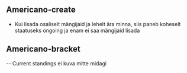 ## Americano-create
- Kui lisada osaliselt mängijaid ja lehelt ära minna, siis paneb koheselt staatuseks ongoing ja enam ei saa mängijaid lisada

## Americano-bracket
-- Current standings ei kuva mitte midagi

